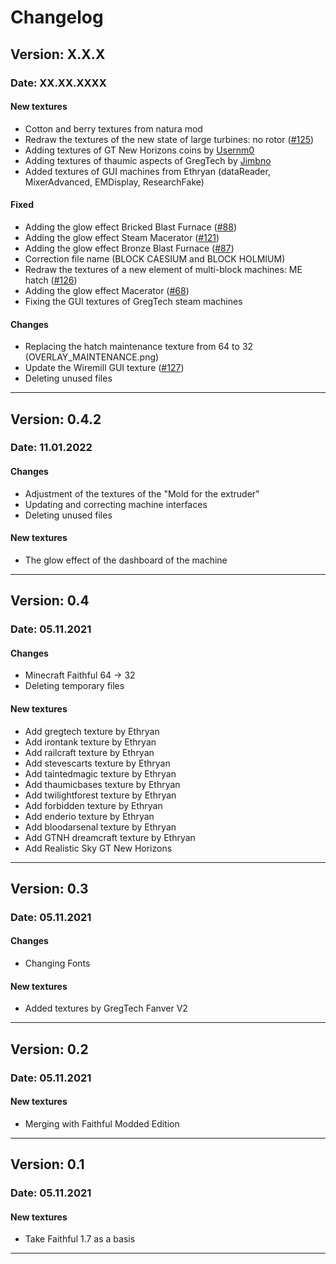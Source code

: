 # Changelog

## Version: X.X.X

### Date: XX.XX.XXXX

#### New textures

- Cotton and berry textures from natura mod
- Redraw the textures of the new state of large turbines: no rotor ([#125](https://github.com/Eldrinn-Elantey/URP-Universal-Minecraft-Resourcepacks/issues/125))
- Adding textures of GT New Horizons coins by [Usernm0](https://github.com/Usernm0/GTNH-Textures-Usernm)
- Adding textures of thaumic aspects of GregTech by [Jimbno](https://github.com/Jimbno/UU-Tex)
- Added textures of GUI machines from Ethryan (dataReader, MixerAdvanced, EMDisplay, ResearchFake)

#### Fixed

- Adding the glow effect Bricked Blast Furnace ([#88](https://github.com/Eldrinn-Elantey/URP-Universal-Minecraft-Resourcepacks/issues/88))
- Adding the glow effect Steam Macerator ([#121](https://github.com/Eldrinn-Elantey/URP-Universal-Minecraft-Resourcepacks/issues/121))
- Adding the glow effect Bronze Blast Furnace ([#87](https://github.com/Eldrinn-Elantey/URP-Universal-Minecraft-Resourcepacks/issues/87))
- Correction file name (BLOCK CAESIUM and BLOCK HOLMIUM)
- Redraw the textures of a new element of multi-block machines: ME hatch ([#126](https://github.com/Eldrinn-Elantey/URP-Universal-Minecraft-Resourcepacks/issues/126))
- Adding the glow effect Macerator ([#68](https://github.com/Eldrinn-Elantey/URP-Universal-Minecraft-Resourcepacks/issues/68))
- Fixing the GUI textures of GregTech steam machines

#### Changes

- Replacing the hatch maintenance texture from 64 to 32 (OVERLAY_MAINTENANCE.png)
- Update the Wiremill GUI texture ([#127](https://github.com/Eldrinn-Elantey/URP-Universal-Minecraft-Resourcepacks/issues/127))
- Deleting unused files

---

## Version: 0.4.2

### Date: 11.01.2022

#### Changes

- Adjustment of the textures of the "Mold for the extruder"
- Updating and correcting machine interfaces
- Deleting unused files

#### New textures

- The glow effect of the dashboard of the machine

---

## Version: 0.4

### Date: 05.11.2021

#### Changes

- Minecraft Faithful 64 -> 32
- Deleting temporary files

#### New textures

- Add gregtech texture by Ethryan
- Add irontank texture by Ethryan
- Add railcraft texture by Ethryan
- Add stevescarts texture by Ethryan
- Add taintedmagic texture by Ethryan
- Add thaumicbases texture by Ethryan
- Add twilightforest texture by Ethryan
- Add forbidden texture by Ethryan
- Add enderio texture by Ethryan
- Add bloodarsenal texture by Ethryan
- Add GTNH dreamcraft texture by Ethryan
- Add Realistic Sky GT New Horizons

---

## Version: 0.3

### Date: 05.11.2021

#### Changes

- Changing Fonts

#### New textures

- Added textures by GregTech Fanver V2

---

## Version: 0.2

### Date: 05.11.2021

#### New textures

- Merging with Faithful Modded Edition

---

## Version: 0.1

### Date: 05.11.2021

#### New textures

- Take Faithful 1.7 as a basis

---